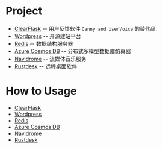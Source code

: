 # Project

- [ClearFlask](https://github.com/clearflask/clearflask) -- 用户反馈软件 `Canny and UserVoice` 的替代品.
- [Wordpress](https://github.com/WordPress/WordPress) -- 开源建站平台
- [Redis](https://github.com/redis/redis) -- 数据结构服务器
- [Azure Cosmos DB](https://github.com/Azure/azure-cosmos-db-emulator-docker) -- 分布式多模型数据库仿真器
- [Navidrome](https://github.com/navidrome/navidrome) -- 流媒体音乐服务
- [Rustdesk](https://https://github.com/rustdesk/rustdesk) -- 远程桌面软件

# How to Usage

- [ClearFlask](ClearFlask/README.md)
- [Wordpress](WP/README.md)
- [Redis](Redis/README.md)
- [Azure Cosmos DB](CosmosDB/README.md)
- [Navidrome](Navidrome/README.md)
- [Rustdesk](Rustdesk/README.md)